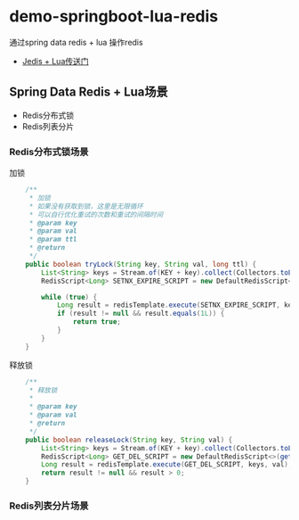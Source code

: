 # demo-springboot-lua-redis

通过spring data redis + lua 操作redis

- [Jedis + Lua传送门](../demo-jedis-lua-redis/README.md)

## Spring Data Redis + Lua场景

- Redis分布式锁
- Redis列表分片

### Redis分布式锁场景

加锁
```java
    /**
     * 加锁
     * 如果没有获取到锁，这里是无限循环
     * 可以自行优化重试的次数和重试的间隔时间
     * @param key
     * @param val
     * @param ttl
     * @return
     */
    public boolean tryLock(String key, String val, long ttl) {
        List<String> keys = Stream.of(KEY + key).collect(Collectors.toList());
        RedisScript<Long> SETNX_EXPIRE_SCRIPT = new DefaultRedisScript<>(getLua("classpath:lua/trylock.lua"), Long.class);

        while (true) {
            Long result = redisTemplate.execute(SETNX_EXPIRE_SCRIPT, keys, val, ttl + "");
            if (result != null && result.equals(1L)) {
                return true;
            }
        }
    }
```
释放锁
```java
    /**
     * 释放锁
     *
     * @param key
     * @param val
     * @return
     */
    public boolean releaseLock(String key, String val) {
        List<String> keys = Stream.of(KEY + key).collect(Collectors.toList());
        RedisScript<Long> GET_DEL_SCRIPT = new DefaultRedisScript<>(getLua("classpath:lua/releaseLock.lua"), Long.class);
        Long result = redisTemplate.execute(GET_DEL_SCRIPT, keys, val);
        return result != null && result > 0;
    }
```


### Redis列表分片场景